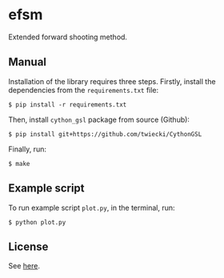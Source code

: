 efsm
====

Extended forward shooting method.

## Manual
Installation of the library requires three steps. Firstly, install the dependencies from the `requirements.txt` file:

```console
$ pip install -r requirements.txt
```

Then, install `cython_gsl` package from source (Github):

```console
$ pip install git+https://github.com/twiecki/CythonGSL
```

Finally, run:

```console
$ make
```

## Example script
To run example script `plot.py`, in the terminal, run:

```console
$ python plot.py
```

## License
See [here](LICENSE).

